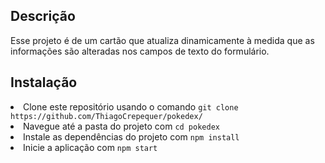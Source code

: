 <h2>Descrição</h2>
Esse projeto é de um cartão que atualiza dinamicamente à medida que as informações são alteradas nos campos de texto do formulário.

<h2> Instalação </h2
<ul>
<li>Clone este repositório usando o comando <code>git clone https://github.com/ThiagoCrepequer/pokedex/</code></li>
<li>Navegue até a pasta do projeto com <code>cd pokedex</code></li>
<li>Instale as dependências do projeto com <code>npm install</code></li>
<li>Inicie a aplicação com <code>npm start</code></li>
</ul>
